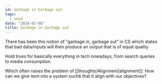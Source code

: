 ```yaml
---
id: Garbage in Garbage out
tags:
  - seed
date: "2024-02-08"
title: Garbage in Garbage out
---
```


There has been this notion of "garbage in, garbage out" in CS which states that bad data/inputs will then produce an output that is of equal quality

Hold trues for basically everything in tech nowadays, from search queries to media consumption.

Which often raises the problem of [[thoughts/Alignment|alignment]]: How can we give item into a system suchb that it align with our objectives?
